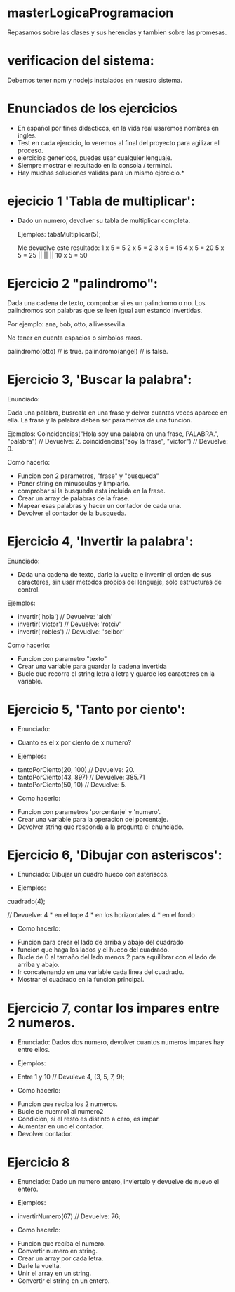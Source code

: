 # masterLogicaProgramacion

Repasamos sobre las clases y sus herencias y tambien sobre las promesas. 

# verificacion del sistema: 

Debemos tener npm y nodejs instalados en nuestro sistema.

#       Enunciados de los ejercicios

* En español por fines didacticos, en la vida real usaremos nombres en ingles.
* Test en cada ejercicio, lo veremos al final del proyecto para agilizar el proceso.
* ejercicios genericos, puedes usar cualquier lenguaje.
* Siempre mostrar el resultado en la consola / terminal.
* Hay muchas soluciones validas para un mismo ejercicio.*
# ejecicio 1 'Tabla de multiplicar': 
* Dado un numero, devolver su tabla de multiplicar completa.

  Ejemplos: 
tabaMultiplicar(5);

  Me devuelve este resultado: 
1 x 5 = 5
2 x 5 = 2
3 x 5 = 15
4 x 5 = 20
5 x 5 = 25 
||  || || 
10 x 5 = 50


# Ejercicio 2 "palindromo": 

Dada una cadena de texto, comprobar si es un palindromo o no. 
Los palindromos son palabras que se leen igual aun estando invertidas.

Por ejemplo: 
ana, bob, otto, allivessevilla.

No tener en cuenta espacios o simbolos raros.


palindromo(otto) // is true.
palindromo(angel) // is false.


# Ejercicio 3, 'Buscar la palabra': 

Enunciado: 

Dada una palabra, busrcala en una frase y delver cuantas veces aparece en ella.
La frase y la palabra deben ser parametros de una funcion.

Ejemplos: 
Coincidencias("Hola soy una palabra en una frase, PALABRA.", "palabra") // Devuelve: 2.
coincidencias("soy la frase", "victor") // Devuelve: 0.

Como hacerlo: 
* Funcion con 2 parametros, "frase" y "busqueda"
* Poner string en minusculas y limpiarlo. 
* comprobar si la busqueda esta incluida en la frase.
* Crear un array de palabras de la frase. 
* Mapear esas palabras y hacer un contador de cada una.
* Devolver el contador de la busqueda.

# Ejercicio 4, 'Invertir la palabra': 

Enunciado: 

* Dada una cadena de texto, darle la vuelta e invertir el orden de sus caracteres, sin usar metodos propios del lenguaje, solo estructuras de control.

Ejemplos: 

* invertir('hola') // Devuelve: 'aloh'
* invertir('victor') // Devuelve: 'rotciv'
* invertir('robles') // Devuelve: 'selbor'

Como hacerlo: 

- Funcion con parametro "texto"
- Crear una variable para guardar la cadena invertida
- Bucle que recorra el string letra a letra y guarde los caracteres en la variable.

# Ejercicio 5, 'Tanto por ciento': 

* Enunciado: 

- Cuanto es el x por ciento de x numero? 

* Ejemplos: 

- tantoPorCiento(20, 100)     // Devuelve: 20.
- tantoPorCiento(43, 897)     // Devuelve: 385.71
- tantoPorCiento(50, 10)     // Devuelve: 5.

* Como hacerlo: 

- Funcion con parametros 'porcentarje' y  'numero'. 
- Crear una variable para la operacion del porcentaje.
- Devolver string que responda a la pregunta el enunciado. 

# Ejercicio 6, 'Dibujar con asteriscos':

* Enunciado: Dibujar un cuadro hueco con asteriscos. 

* Ejemplos: 

cuadrado(4);

// Devuelve: 
  4 * en el tope 
  4 * en los horizontales 
  4 * en el fondo

* Como hacerlo: 

- Funcion para crear el lado de arriba y abajo del cuadrado 
- funcion que haga los lados y el hueco del cuadrado.
- Bucle de 0 al tamaño del lado menos 2 para equilibrar con el lado de arriba y abajo.
- Ir concatenando en una variable cada linea del cuadrado. 
- Mostrar el cuadrado en la funcion principal.

# Ejercicio 7, contar los impares entre 2 numeros.

* Enunciado: 
  Dados dos numero, devolver cuantos numeros impares hay entre ellos. 

* Ejemplos: 

- Entre 1 y 10 // Devuleve 4, (3, 5, 7, 9);

* Como hacerlo: 
- Funcion que reciba los 2 numeros.
- Bucle de nuemro1  al numero2
- Condicion, si el resto es distinto a cero, es impar.
- Aumentar en uno el contador. 
- Devolver contador.

# Ejercicio 8

* Enunciado: 
  Dado un numero entero, inviertelo y devuelve de nuevo el entero.

* Ejemplos: 

- invertirNumero(67) // Devuelve: 76;

* Como hacerlo: 

- Funcion que reciba el numero. 
- Convertir numero en string.
- Crear un array por cada letra.
- Darle la vuelta.
- Unir el array en un string. 
- Convertir el string en un entero.
